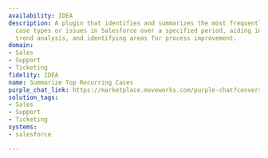 ```yaml
---
availability: IDEA
description: A plugin that identifies and summarizes the most frequently occurring
  case types or issues in Salesforce over a specified period, aiding in problem management,
  trend analysis, and identifying areas for process improvement.
domain:
- Sales
- Support
- Ticketing
fidelity: IDEA
name: Summarize Top Recurring Cases
purple_chat_link: https://marketplace.moveworks.com/purple-chat?conversation=%7B%22messages%22%3A%5B%7B%22role%22%3A%22user%22%2C%22parts%22%3A%5B%7B%22richText%22%3A%22%3Cp%3EWhat+are+our+top+recurring+cases+in+my+group%3C%2Fp%3E%22%7D%5D%7D%2C%7B%22role%22%3A%22assistant%22%2C%22parts%22%3A%5B%7B%22richText%22%3A%22%3Cp%3EWhich+public+group+would+you+like+to+summarize+top+recurring+cases+for%3F+You+have+access+to%3A%3C%2Fp%3E%3Cul%3E%3Cli%3E%3Cp%3ESales+Support%3C%2Fp%3E%3C%2Fli%3E%3Cli%3E%3Cp%3ETechnical+Support%3C%2Fp%3E%3C%2Fli%3E%3Cli%3E%3Cp%3ECustomer+Success%3C%2Fp%3E%3C%2Fli%3E%3Cli%3E%3Cp%3EBilling+Inquiries%3C%2Fp%3E%3C%2Fli%3E%3C%2Ful%3E%22%7D%5D%7D%2C%7B%22role%22%3A%22user%22%2C%22parts%22%3A%5B%7B%22richText%22%3A%22Billing+Inquiries%22%7D%5D%7D%2C%7B%22role%22%3A%22assistant%22%2C%22parts%22%3A%5B%7B%22richText%22%3A%22%3Cp+xmlns%3D%5C%22http%3A%2F%2Fwww.w3.org%2F1999%2Fxhtml%5C%22%3EOkay%2C+summarizing+top+recurring+cases+for+the+%3Cb%3EBilling+Inquiries%3C%2Fb%3E+group.+For+what+time+period+would+you+like+to+see+the+summary%3F%3C%2Fp%3E%22%7D%5D%7D%2C%7B%22role%22%3A%22user%22%2C%22parts%22%3A%5B%7B%22richText%22%3A%22September+2025%22%7D%5D%7D%2C%7B%22role%22%3A%22assistant%22%2C%22parts%22%3A%5B%7B%22reasoningSteps%22%3A%5B%7B%22status%22%3A%22pending%22%2C%22richText%22%3A%22Analyzing+case+data+for+%3Cb+xmlns%3D%5C%22http%3A%2F%2Fwww.w3.org%2F1999%2Fxhtml%5C%22%3EBilling+Inquiries%3C%2Fb%3E+from+%3Cb+xmlns%3D%5C%22http%3A%2F%2Fwww.w3.org%2F1999%2Fxhtml%5C%22%3ESalesforce%3C%2Fb%3E+for+%3Cb+xmlns%3D%5C%22http%3A%2F%2Fwww.w3.org%2F1999%2Fxhtml%5C%22%3ESeptember+2025%3C%2Fb%3E%22%7D%2C%7B%22status%22%3A%22success%22%2C%22richText%22%3A%22Summarizing+top+recurring+cases+based+on+subject%2C+type%2C+and+description+analysis.%22%7D%5D%7D%2C%7B%22richText%22%3A%22%3Cp+xmlns%3D%5C%22http%3A%2F%2Fwww.w3.org%2F1999%2Fxhtml%5C%22%3EHere+is+the+summary+of+top+recurring+cases+for+%3Cstrong%3EBilling+Inquiries%3C%2Fstrong%3E+for+%3Cstrong%3ESeptember+2025%3C%2Fstrong%3E%3A%3C%2Fp%3E%3Cul+xmlns%3D%5C%22http%3A%2F%2Fwww.w3.org%2F1999%2Fxhtml%5C%22%3E%3Cli%3E%3Cp%3E%3Cb%3E1.+Incorrect+Invoice+Amount%3C%2Fb%3E%3C%2Fp%3E%3Cul%3E%3Cli%3E%3Cb%3EFrequency%3A%3C%2Fb%3E+112+Cases%3C%2Fli%3E%3Cli%3E%3Cb%3EAvg.+Resolution+Time%3A%3C%2Fb%3E+3.1+days%3C%2Fli%3E%3Cli%3E%3Cb%3EUsual+Resolution%3A%3C%2Fb%3E+The+resolution+typically+involves+getting+approval+from+a+finance+manager%2C+correcting+the+invoice+amount+in+the+billing+system%2C+and+re-issuing+it+to+the+customer+via+email.%3C%2Fli%3E%3C%2Ful%3E%3C%2Fli%3E%3Cli%3E%3Cp%3E%3Cb%3E2.+Subscription+Renewal+Not+Processed%3C%2Fb%3E%3C%2Fp%3E%3Cul%3E%3Cli%3E%3Cb%3EFrequency%3A%3C%2Fb%3E+87+Cases%3C%2Fli%3E%3Cli%3E%3Cb%3EAvg.+Resolution+Time%3A%3C%2Fb%3E+1.8+days%3C%2Fli%3E%3Cli%3E%3Cb%3EUsual+Resolution%3A%3C%2Fb%3E+Agents+usually+confirm+the+payment+method+is+still+valid+and+manually+trigger+the+subscription+renewal+script.+The+root+cause+often+points+to+an+automated+payment+failure.%3C%2Fli%3E%3C%2Ful%3E%3C%2Fli%3E%3Cli%3E%3Cp%3E%3Cb%3E3.+Request+for+Refund%3C%2Fb%3E%3C%2Fp%3E%3Cul%3E%3Cli%3E%3Cb%3EFrequency%3A%3C%2Fb%3E+54+Cases%3C%2Fli%3E%3Cli%3E%3Cb%3EAvg.+Resolution+Time%3A%3C%2Fb%3E+4.5+days%3C%2Fli%3E%3Cli%3E%3Cb%3EUsual+Resolution%3A%3C%2Fb%3E+This+requires+checking+the+customer%27s+eligibility+against+the+refund+policy%2C+processing+the+refund+via+the+payment+gateway%2C+and+notifying+the+customer+once+complete.%3C%2Fli%3E%3C%2Ful%3E%3C%2Fli%3E%3C%2Ful%3E%22%7D%2C%7B%22citations%22%3A%5B%7B%22connectorName%22%3A%22salesforce%22%2C%22citationTitle%22%3A%22Billing+Inquiries+Group%22%7D%5D%7D%5D%7D%5D%7D
solution_tags:
- Sales
- Support
- Ticketing
systems:
- salesforce

---
```

